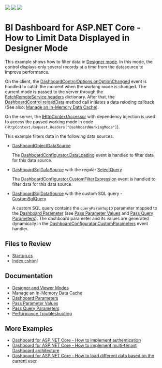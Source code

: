<!-- default badges list -->
![](https://img.shields.io/endpoint?url=https://codecentral.devexpress.com/api/v1/VersionRange/423407636/23.1.2%2B)
[![](https://img.shields.io/badge/Open_in_DevExpress_Support_Center-FF7200?style=flat-square&logo=DevExpress&logoColor=white)](https://supportcenter.devexpress.com/ticket/details/T1040827)
[![](https://img.shields.io/badge/📖_How_to_use_DevExpress_Examples-e9f6fc?style=flat-square)](https://docs.devexpress.com/GeneralInformation/403183)
<!-- default badges end -->
# BI Dashboard for ASP.NET Core - How to Limit Data Displayed in Designer Mode

This example shows how to filter data in [Designer mode](https://docs.devexpress.com/Dashboard/119983/web-dashboard/aspnet-core-dashboard-control/designer-and-viewer-modes). In this mode, the control displays only several records at a time from the datasource to improve performance.

On the client, the [DashboardControlOptions.onOptionChanged](https://docs.devexpress.com/Dashboard/js-DevExpress.Dashboard.DashboardControlOptions#js_devexpress_dashboard_dashboardcontroloptions_onoptionchanged) event is handled to catch the moment when the working mode is changed. The current mode is passed to the server through the [FetchRemoteService.headers](https://docs.devexpress.com/Dashboard/js-DevExpress.Dashboard.FetchRemoteService#js_devexpress_dashboard_fetchremoteservice_headers) dictionary. After that, the [DashboardControl.reloadData](https://docs.devexpress.com/Dashboard/js-DevExpress.Dashboard.DashboardControl?p=netframework#js_devexpress_dashboard_dashboardcontrol_reloaddata) method call initiates a data reloding callback (See also: [Manage an In-Memory Data Cache](https://docs.devexpress.com/Dashboard/400983/web-dashboard/dashboard-backend/manage-an-in-memory-data-cache)).

On the server, the [IHttpContextAccessor](https://docs.microsoft.com/en-us/aspnet/core/fundamentals/http-context?view=aspnetcore-3.0) with dependency injection is used to access the passed working mode in code (`HttpContext.Request.Headers["DashboardWorkingMode"]`).

This example filters data in the following data sources:

* [DashboardObjectDataSource](https://docs.devexpress.com/Dashboard/DevExpress.DashboardCommon.DashboardObjectDataSource)
  
  The [DashboardConfigurator.DataLoading](https://docs.devexpress.com/Dashboard/DevExpress.DashboardWeb.DashboardConfigurator.DataLoading) event is handled to filter data for this data source.

* [DashboardSqlDataSource](https://docs.devexpress.com/Dashboard/DevExpress.DashboardCommon.DashboardSqlDataSource) with the regular [SelectQuery](https://docs.devexpress.com/CoreLibraries/DevExpress.DataAccess.Sql.SelectQuery)
  
  The [DashboardConfigurator.CustomFilterExpression](https://docs.devexpress.com/Dashboard/DevExpress.DashboardWeb.DashboardConfigurator.CustomFilterExpression) event is handled to filter data for this data source.

* [DashboardSqlDataSource](https://docs.devexpress.com/Dashboard/DevExpress.DashboardCommon.DashboardSqlDataSource) with the custom SQL query - [CustomSqlQuery](https://docs.devexpress.com/CoreLibraries/DevExpress.DataAccess.Sql.CustomSqlQuery)
  
  A custom SQL query contains the `queryParamTopID` parameter mapped to the [Dashboard Parameter](https://docs.devexpress.com/Dashboard/117062/web-dashboard/create-dashboards-on-the-web/data-analysis/dashboard-parameters?p=netframework) (see [Pass Parameter Values](https://docs.devexpress.com/Dashboard/117775/web-dashboard/create-dashboards-on-the-web/data-analysis/dashboard-parameters/pass-parameter-values) and [Pass Query Parameters](https://docs.devexpress.com/Dashboard/117192/web-dashboard/create-dashboards-on-the-web/providing-data/working-with-sql-data-sources/pass-query-parameters)). The dashboard parameter and its values are generated dynamically in the [DashboardConfigurator.CustomParameters](https://docs.devexpress.com/Dashboard/DevExpress.DashboardWeb.DashboardConfigurator.CustomParameters) event handler.


## Files to Review

* [Startup.cs](./CS/Startup.cs)
* [Index.cshtml](./CS/Views/Home/Index.cshtml)

## Documentation

- [Designer and Viewer Modes](https://docs.devexpress.com/Dashboard/119983/web-dashboard/aspnet-core-dashboard-control/designer-and-viewer-modes)
- [Manage an In-Memory Data Cache](https://docs.devexpress.com/Dashboard/400983/web-dashboard/dashboard-backend/manage-an-in-memory-data-cache)
- [Dashboard Parameters](https://docs.devexpress.com/Dashboard/117062/web-dashboard/create-dashboards-on-the-web/data-analysis/dashboard-parameters?p=netframework)
- [Pass Parameter Values](https://docs.devexpress.com/Dashboard/117775/web-dashboard/create-dashboards-on-the-web/data-analysis/dashboard-parameters/pass-parameter-values)
- [Pass Query Parameters](https://docs.devexpress.com/Dashboard/117192/web-dashboard/create-dashboards-on-the-web/providing-data/working-with-sql-data-sources/pass-query-parameters)
- [Performance Troubleshooting](https://docs.devexpress.com/Dashboard/403866/basic-concepts-and-terminology/bi-dashboard-performance/performance-troubleshooting)

## More Examples

- [Dashboard for ASP.NET Core - How to implement authentication](https://github.com/DevExpress-Examples/ASPNET-Core-Dashboard-Authentication)
- [Dashboard for ASP.NET Core - How to implement multi-tenant Dashboard architecture](https://github.com/DevExpress-Examples/DashboardUserBasedAspNetCore)
- [Dashboard for ASP.NET Core - How to load different data based on the current user](https://github.com/DevExpress-Examples/DashboardDifferentUserDataAspNetCore)
